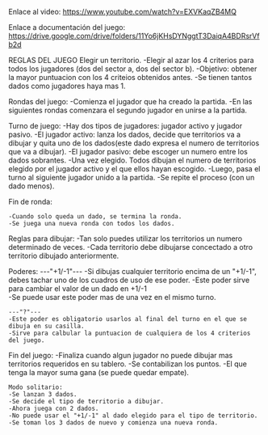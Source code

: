 Enlace al video: https://www.youtube.com/watch?v=EXVKaqZB4MQ

Enlace a documentación del juego: https://drive.google.com/drive/folders/11Yo6jKHsDYNggtT3DaiqA4BDRsrVfb2d

REGLAS DEL JUEGO
Elegir un territorio.
    -Elegir al azar los 4 criterios para todos los jugadores (dos del sector a, dos del sector b).
	-Objetivo: obtener la mayor puntuacion con los 4 criteios obtenidos antes.
	-Se tienen tantos dados como jugadores haya mas 1.

Rondas del juego:
    -Comienza el jugador que ha creado la partida.
    -En las siguientes rondas comenzara el segundo jugador en unirse a la partida.

Turno de juego:
    -Hay dos tipos de jugadores: jugador activo y jugador pasivo.
	-El jugador activo: lanza los dados, decide que territorios va a dibujar y quita uno de los dados(este dado expresa el numero de territorios que va a dibujar).
	-El jugador pasivo: debe escoger un numero entre los dados sobrantes.
	-Una vez elegido. Todos dibujan el numero de territorios elegido por el jugador activo y el que ellos hayan escogido.
    -Luego, pasa el turno al siguiente jugador unido a la partida.
    -Se repite el proceso (con un dado menos).

Fin de ronda:
    
    -Cuando solo queda un dado, se termina la ronda.
	-Se juega una nueva ronda con todos los dados.    

Reglas para dibujar:
    -Tan solo puedes utilizar los territorios un numero determinado de veces.
	-Cada territorio debe dibujarse concectado a otro territorio dibujado anteriormente.    

Poderes:
    ---"+1/-1"---
    -Si dibujas cualquier territorio encima de un "+1/-1", debes tachar uno de los cuadros de uso de ese poder.
	    -Este poder sirve para cambiar el valor de un dado en +1/-1    
        -Se puede usar este poder mas de una vez en el mismo turno.    
    
    ---"?"---
    -Este poder es obligatorio usarlos al final del turno en el que se dibuja en su casilla.
	-Sirve para calbular la puntuacion de cualquiera de los 4 criterios del juego.   
    
Fin del juego:
    -Finaliza cuando algun jugador no puede dibujar mas territorios requeridos en su tablero.
	-Se contabilizan los puntos. 
    -El que tenga la mayor suma gana (se puede quedar empate).    
    
    Modo solitario:
    -Se lanzan 3 dados.
	-Se decide el tipo de territorio a dibujar. 
    -Ahora juega con 2 dados.   
    -No puede usar el "+1/-1" al dado elegido para el tipo de territorio.
    -Se toman los 3 dados de nuevo y comienza una nueva ronda.